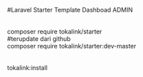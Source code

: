 #Laravel Starter Template Dashboad ADMIN
<br><br><br>
composer require tokalink/starter
<br>
#terupdate dari github
<br>
composer require tokalink/starter:dev-master
<br><br><br>
tokalink:install